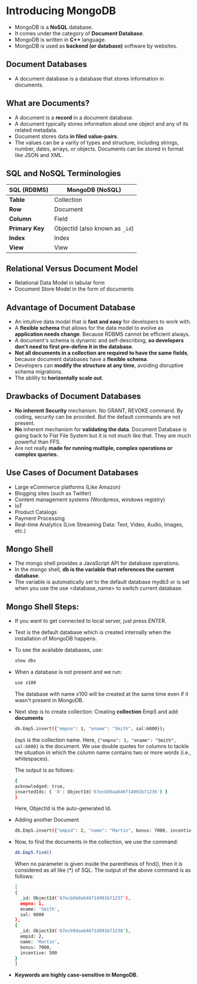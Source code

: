 # Introducing MongoDB

- MongoDB is a **NoSQL** database.
- It comes under the category of **Document Database**.
- MongoDB is written in **C++** language.
- MongoDB is used as **backend (or database)** software by websites.

## Document Databases
- A document database is a database that stores information in documents.

## What are Documents?
- A document is a **record** in a document database.
- A document typically stores information about one object and any of its related metadata.
- Document stores data **in filed value-pairs**.
- The values can be a varity of types and structure, including strings, number, dates, arrays, or objects. Documents can be stored in format like JSON and XML.

## SQL and NoSQL Terminologies

| **SQL (RDBMS)**       | **MongoDB (NoSQL)**            |
|------------------------|-------------------------------|
| **Table**             | Collection                   |
| **Row**               | Document                     |
| **Column**            | Field                        |
| **Primary Key**       | ObjectId (also known as `_id`)|
| **Index**             | Index                        |
| **View**              | View                         |

## Relational Versus Document Model
- Relational Data Model in tabular form
- Document Store Model in the form of documents

## Advantage of Document Database
- An intuitive data model that is **fast and easy** for developers to work with.
- A **flexible schema** that allows for the data model to evolve as **application needs change**.
 Because RDBMS cannot be efficient always.
- A document's schema is dynamic and self-describing, **so developers don't need to first pre-define it in the database**.
- **Not all documents in a collection are required to have the same fields**, because document databases have a **flexible schema**.
- Developers can **modify the structure at any time**, avoiding disruptive schema migrations.
- The ability to **horizontally scale out**.

## Drawbacks of Document Databases
- **No inherent Security** mechanism.
  No GRANT, REVOKE command. By coding, security can be provided. But the default commands are not present.
- **No** inherent mechanism for **validating the data**.
  Document Database is going back to Flat File System but it is not much like that. They are much powerful than FFS.
- Are not really **made for running multiple, complex operations or complex queries.**

## Use Cases of Document Databases
- Large eCommerce platforms (Like Amazon)
- Blogging sites (such as Twitter)
- Content management systems (Wordpress, windows registry)
- IoT
- Product Catalogs
- Payment Processing
- Real-time Analytics (Live Streaming Data: Text, Video, Audio, Images, etc.)

## Mongo Shell
- The mongo shell provides a JavaScript API for database operations.
- In the mongo shell, **db is the variable that references the current database**.
- The variable is automatically set to the default database mydb3 or is set when you use the use <database_name>
to switch current database.

## Mongo Shell Steps:
- If you want to get connected to local server, just press ENTER.
- Test is the default database which is created internally when the installation of MongoDB happens.
- To see the available databases, use:
  ```bash
  show dbs
  ```
  
- When a database is not present and we run:
  ```bash
  use x100
  ```
  The database with name x100 will be created at the same time even if it wasn't present in MongoDB.
  
- Next step is to create collection:
  Creating **collection** Emp5 and add **documents**
  ```bash
  db.Emp5.insert({"empno": 1, "ename": "Smith", sal:6000});
  ```
  `Emp5` is the collection name.
  Here, `{"empno": 1, "ename": "Smith", sal:6000}` is the document.
  We use double quotes for columns to tackle the situation in which the column name contains two or more words (i.e., whitespaces).
    
  The output is as follows:
  ```bash
  {
  acknowledged: true,
  insertedIds: { '0': ObjectId('67ecb69aa646f14991b71236') }
  }
  ```
  Here, ObjectId is the auto-generated Id.
  
- Adding another Document
  ```bash
  db.Emp5.insert({"empid": 2, "name": "Martin", bonus: 7000, incentive: 500});
  ```
  
- Now, to find the documents in the collection, we use the command:
  ```bash
  db.Emp5.find()
  ```
  When no parameter is given inside the parenthesis of find(), then it is considered as all like (*) of SQL.
  The output of the above command is as follows:
  ```bash
  [
  {
    _id: ObjectId('67ecb6b0a646f14991b71237'),
    empno: 1,
    ename: 'Smith',
    sal: 6000
  },
  {
    _id: ObjectId('67ecb9daa646f14991b71238'),
    empid: 2,
    name: 'Martin',
    bonus: 7000,
    incentive: 500
  }
  ]
  ```

- **Keywords are highly case-sensitive in MongoDB.**




















